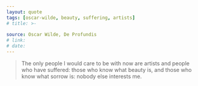 ```yaml
---
layout: quote
tags: [oscar-wilde, beauty, suffering, artists]
# title: >-
  
source: Oscar Wilde, De Profundis
# link: 
# date: 
---
```

> The only people I would care to be with now are artists and people who have suffered: those who know what beauty is, and those who know what sorrow is: nobody else interests me.
